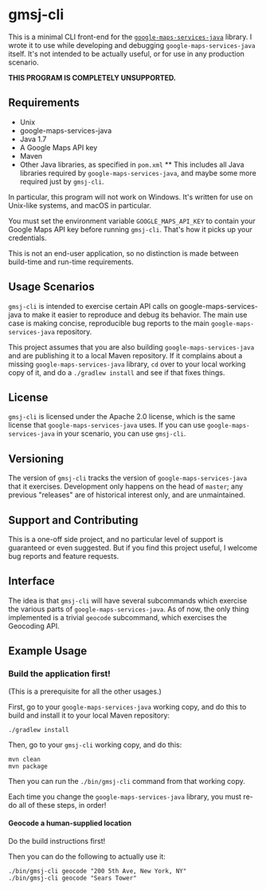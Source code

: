 # gmsj-cli

This is a minimal CLI front-end for the [`google-maps-services-java`](https://github.com/googlemaps/google-maps-services-java) library. I wrote it to use while developing and debugging `google-maps-services-java` itself. It's not intended to be actually useful, or for use in any production scenario.

**THIS PROGRAM IS COMPLETELY UNSUPPORTED.**

## Requirements

* Unix
* google-maps-services-java
* Java 1.7
* A Google Maps API key
* Maven
* Other Java libraries, as specified in `pom.xml`
** This includes all Java libraries required by `google-maps-services-java`, and maybe some more required just by `gmsj-cli`.

In particular, this program will not work on Windows. It's written for use on Unix-like systems, and macOS in particular.

You must set the environment variable `GOOGLE_MAPS_API_KEY` to contain your Google Maps API key before running `gmsj-cli`. That's how it picks up your credentials.

This is not an end-user application, so no distinction is made between build-time and run-time requirements.

## Usage Scenarios

`gmsj-cli` is intended to exercise certain API calls on google-maps-services-java to make it easier to reproduce and debug its behavior. The main use case is making concise, reproducible bug reports to the main `google-maps-services-java` repository.

This project assumes that you are also building `google-maps-services-java` and are publishing it to a local Maven repository. If it complains about a missing `google-maps-services-java` library, `cd` over to your local working copy of it, and do a `./gradlew install` and see if that fixes things.

## License

`gmsj-cli` is licensed under the Apache 2.0 license, which is the same license that `google-maps-services-java` uses. If you can use `google-maps-services-java` in your scenario, you can use `gmsj-cli`.

## Versioning

The version of `gmsj-cli` tracks the version of `google-maps-services-java` that it exercises. Development only happens on the head of `master`; any previous "releases" are of historical interest only, and are unmaintained.

## Support and Contributing

This is a one-off side project, and no particular level of support is guaranteed or even suggested. But if you find this project useful, I welcome bug reports and feature requests.

## Interface

The idea is that `gmsj-cli` will have several subcommands which exercise the various parts of `google-maps-services-java`. As of now, the only thing implemented is a trivial `geocode` subcommand, which exercises the Geocoding API.

## Example Usage


###  Build the application first!

(This is a prerequisite for all the other usages.)

First, go to your `google-maps-services-java` working copy, and do this to build and install it to your local Maven repository:

```
./gradlew install
```

Then, go to your `gmsj-cli` working copy, and do this:

```
mvn clean
mvn package
```

Then you can run the `./bin/gmsj-cli` command from that working copy.

Each time you change the `google-maps-services-java` library, you must re-do all of these steps, in order!

####  Geocode a human-supplied location

Do the build instructions first!

Then you can do the following to actually use it:

```
./bin/gmsj-cli geocode "200 5th Ave, New York, NY"
./bin/gmsj-cli geocode "Sears Tower"
```
